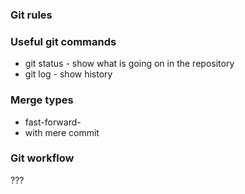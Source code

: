 ### Git rules

### Useful git commands
- git status - show what is going on in the repository 
- git log - show history


### Merge types
- fast-forward-
- with mere commit

### Git workflow
???